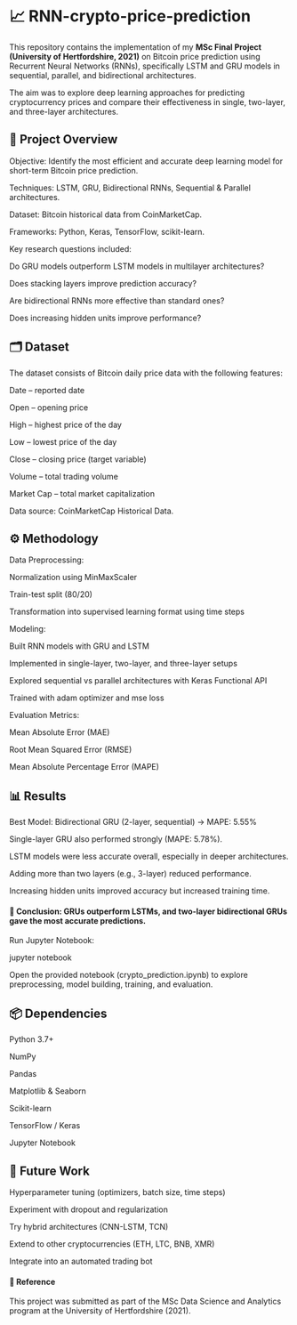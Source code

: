 # 📈 RNN-crypto-price-prediction

This repository contains the implementation of my **MSc Final Project (University of Hertfordshire, 2021)** on Bitcoin price prediction using Recurrent Neural Networks (RNNs), specifically LSTM and GRU models in sequential, parallel, and bidirectional architectures.

The aim was to explore deep learning approaches for predicting cryptocurrency prices and compare their effectiveness in single, two-layer, and three-layer architectures.

## 📌 Project Overview

Objective: Identify the most efficient and accurate deep learning model for short-term Bitcoin price prediction.

Techniques: LSTM, GRU, Bidirectional RNNs, Sequential & Parallel architectures.

Dataset: Bitcoin historical data from CoinMarketCap.

Frameworks: Python, Keras, TensorFlow, scikit-learn.

Key research questions included:

Do GRU models outperform LSTM models in multilayer architectures?

Does stacking layers improve prediction accuracy?

Are bidirectional RNNs more effective than standard ones?

Does increasing hidden units improve performance?

## 🗂 Dataset

The dataset consists of Bitcoin daily price data with the following features:

Date – reported date

Open – opening price

High – highest price of the day

Low – lowest price of the day

Close – closing price (target variable)

Volume – total trading volume

Market Cap – total market capitalization

Data source: CoinMarketCap Historical Data.

## ⚙️ Methodology

Data Preprocessing:

Normalization using MinMaxScaler

Train-test split (80/20)

Transformation into supervised learning format using time steps

Modeling:

Built RNN models with GRU and LSTM

Implemented in single-layer, two-layer, and three-layer setups

Explored sequential vs parallel architectures with Keras Functional API

Trained with adam optimizer and mse loss

Evaluation Metrics:

Mean Absolute Error (MAE)

Root Mean Squared Error (RMSE)

Mean Absolute Percentage Error (MAPE)

## 📊 Results

Best Model: Bidirectional GRU (2-layer, sequential) → MAPE: 5.55%

Single-layer GRU also performed strongly (MAPE: 5.78%).

LSTM models were less accurate overall, especially in deeper architectures.

Adding more than two layers (e.g., 3-layer) reduced performance.

Increasing hidden units improved accuracy but increased training time.

#### 📌 Conclusion: GRUs outperform LSTMs, and two-layer bidirectional GRUs gave the most accurate predictions.

Run Jupyter Notebook:

jupyter notebook


Open the provided notebook (crypto_prediction.ipynb) to explore preprocessing, model building, training, and evaluation.

## 📦 Dependencies

Python 3.7+

NumPy

Pandas

Matplotlib & Seaborn

Scikit-learn

TensorFlow / Keras

Jupyter Notebook


## 🔮 Future Work

Hyperparameter tuning (optimizers, batch size, time steps)

Experiment with dropout and regularization

Try hybrid architectures (CNN-LSTM, TCN)

Extend to other cryptocurrencies (ETH, LTC, BNB, XMR)

Integrate into an automated trading bot

#### 📖 Reference

This project was submitted as part of the MSc Data Science and Analytics program at the University of Hertfordshire (2021).
